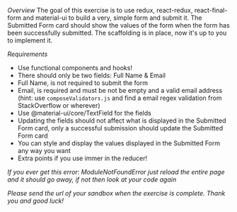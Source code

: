 *Overview*
The goal of this exercise is to use redux, react-redux, react-final-form and material-ui to build a very, simple form and submit it.  The Submitted Form card should show the values of the form when the form has been successfully submitted.  The scaffolding is in place, now it's up to you to implement it.

*Requirements*
- Use functional components and hooks!
- There should only be two fields: Full Name & Email
- Full Name, is not required to submit the form
- Email, is required and must be not be empty and a valid email address (hint: use `composeValidators.js` and find a email regex validation from StackOverflow or wherever)
- Use @material-ui/core/TextField for the fields
- Updating the fields should not affect what is displayed in the Submitted Form card, only a successful submission should update the Submitted Form card
- You can style and display the values displayed in the Submitted Form any way you want
- Extra points if you use immer in the reducer!

*If you ever get this error: ModuleNotFoundError just reload the entire page and it should go away, if not then look at your code again*

*Please send the url of your sandbox when the exercise is complete.  Thank you and good luck!*

